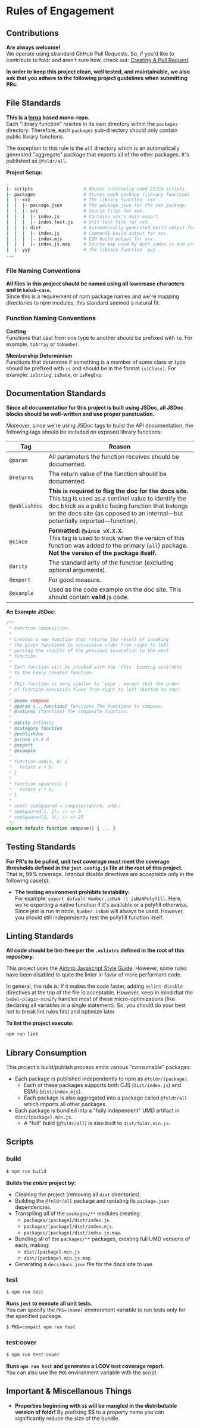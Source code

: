# Rules of Engagement

## Contributions
**Are always welcome!**    
We operate using strandard GitHub Pull Requests. So, if you'd like to contribute to foldr and aren't
sure how, check out: [Creating A Pull Request](#https://help.github.com/articles/creating-a-pull-request/).

**In order to keep this project clean, well tested, and maintainable, we also ask that you adhere to the following project guidelines when submitting PRs:**

## File Standards
**This is a [lerna](#https://github.com/lerna/lerna) based mono-repo.**    
Each "library function" resides in its own directory within the `packages` directory. Therefore,
each `packages` sub-directory should only contain public library functions.

The exception to this rule is the `all` directory which is an automatically generated
"aggregate" package that exports all of the other packages. It's published as `@foldr/all`.

**Project Setup:**
```bash
.
|- scripts                   # Houses internally used CI/CD scripts
|- packages                  # Stores each package (library function)
|  |- xxx                    # The library function `xxx`.
|  |  |- package.json        # The package.json for the xxx package.
|  |  |- src                 # Source files for xxx.
|  |  |  |- index.js         # Contains xxx's main export.
|  |  |  |- index.test.js    # Unit test file for xxx.
|  |  |- dist                # Automatically generated build output for xxx (.gitignored).
|  |  |  |- index.js         # CommonJS build output for xxx.
|  |  |  |- index.mjs        # ESM build output for xxx.
|  |  |  |- index.js.map     # Source map used by both index.js and index.mjs
|  |- yyy                    # The library function `yyy`.
...
```

### File Naming Conventions
**All files in this project should be named using all lowercase characters and in `kebab-case`.**    
Since this is a requirement of npm package names and we're mapping directories to npm modules, this
standard seemed a natural fit.

### Function Naming Conventions

**Casting**    
Functions that cast from one type to another should be prefixed with `to`. For example,
`toArray` or `toNumber`.

**Membership Determinism**    
Functions that determine if something is a member of some class or type should be prefixed with `is`
and should be in the format `is[Class]`. For example: `isString`, `isDate`, or `isRegExp`.

## Documentation Standards
**Since all documentation for this project is built using JSDoc, all JSDoc blocks should be well-written and use proper punctuation.**

Moreover, since we're using JSDoc tags to build the API documentation, the following tags should
be included on exposed library functions:

| Tag           | Reason |
| ------------- | ------ |
| `@param`      | All parameters the function receives should be documented. |
| `@returns`    | The return value of the function should be documented. |
| `@publishdoc` | **This is required to flag the doc for the docs site.**<br />This tag is used as a sentinel value to identify the doc block as a public facing function that belongs on the docs site (as opposed to an internal—but potentially exported—function). |
| `@since`      | **Formatted: `@since vX.X.X`.**<br />This tag is used to track when the version of this function was added to the primary (`all`) package. **Not the version of the package itself.** |
| `@arity`      | The standard arity of the function (excluding optional arguments). |
| `@export`     | For good measure. |
| `@example`    | Used as the code example on the doc site. This should contain **valid** js code. |

**An Example JSDoc:**

```js
/**
 * Function composition.
 *
 * Creates a new function that returns the result of invoking
 * the given functions in successive order from right to left
 * passing the results of the previous invocation to the next
 * function.
 *
 * Each function will be invoked with the `this` binding available
 * to the newly created function.
 *
 * This function is very similar to `pipe`, except that the order
 * of function execution flows from right to left (bottom to top).
 *
 * @name compose
 * @param {...function} functions The functions to compose.
 * @returns {function} The composite function.
 *
 * @arity Infinity
 * @category function
 * @publishdoc
 * @since v0.0.0
 * @export
 * @example
 *
 * function add(a, b) {
 *   return a + b;
 * }
 *
 * function square(x) {
 *   return x * x;
 * }
 *
 * const sumSquared = compose(square, add);
 * sumSquared(1, 2); // => 9
 * sumSquared(2, 3); // => 25
 */
export default function compose() { ... }
```

## Testing Standards
**For PR's to be pulled, unit test coverage must meet the coverage thresholds defined in the `jest.config.js` file at the root of this project.**
That is, 99% coverage. Istanbul disable directives are acceptable only in the following case(s):

- **The testing environment prohibits testability:**    
  For example: `export default Number.isNaN || isNaNPolyfill`. Here, we're exporting a native function
  if it's available or a polyfill otherwise. Since jest is run in node, `Number.isNaN` will always be
  used. However, you should still independently test the pollyfill function itself.

## Linting Standards
**All code should be lint-free per the `.eslintrc` defined in the root of this repository.**    

This project uses the [Airbnb Javascript Style Guide](#https://github.com/airbnb/javascript).
However, some rules have been disabled to quite the linter in favor of more performant code.

In general, the rule is: if it makes the code faster, adding `eslint-disable` directives at the top
of the file is acceptable. However, keep in mind that the `babel-plugin-minify` handles most of
these micro-optimizations (like declaring all variables in a single statement). So, you should do
your best not to break lint rules first and optimize later.

**To lint the project execute:**

```bash
npm run lint
```

## Library Consumption
This project's build/publish process emits various "consumable" packages:
- Each package is published independently to npm as `@foldr/[package]`.
  - Each of these packages supports both CJS (`dist/index.js`) and ESMs (`dist/index.mjs`).
  - Each package is also aggregated into a package called `@foldr/all` which imports all other packages.
- Each package is bundled into a "fully independent" UMD artifact in `dist/[package].min.js`.
  - A "full" build (`@foldr/all`) is also built to `dist/foldr.min.js`.

## Scripts

### build
```bash
$ npm run build
```

**Builds the *entire* project by:**

- Cleaning the project (removing all `dist` directories).
- Building the `@foldr/all` package and updating its `package.json` dependencies.
- Transpiling all of the `packages/**` modules creating:
  - `packages/[package]/dist/index.js`.
  - `packages/[package]/dist/index.mjs`.
  - `packages/[package]/dist/index.js.map`.
- Bundling all of the `packages/**` packages, creating full UMD versions of each, making:
  - `dist/[package].min.js`
  - `dist/[package].min.js.map`
- Generating a `docs/docs.json` file for the docs site to use.

### test
```bash
$ npm run test
```
**Runs `jest` to execute all unit tests.**    
You can specify the `PKG=[name]` environment variable to run tests only for the specified package.

```bash
$ PKG=compact npm run test
```

### test:cover
```bash
$ npm run test:cover
```
**Runs `npm run test` and generates a LCOV test coverage report.**    
You can also use the `PKG` environment variable with the script.

## Important & Miscellanous Things
- **Properties beginning with `$$` will be mangled in the distributable version of foldr!**
  By prefixing $$ to a property name you can significantly reduce the size of the bundle.